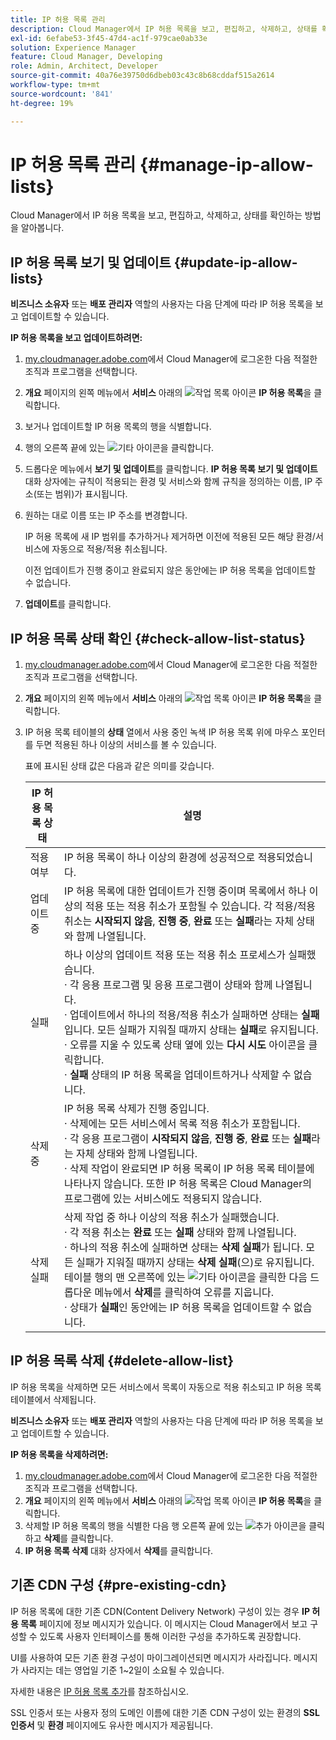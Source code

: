 ```yaml
---
title: IP 허용 목록 관리
description: Cloud Manager에서 IP 허용 목록을 보고, 편집하고, 삭제하고, 상태를 확인하는 방법을 알아봅니다.
exl-id: 6efabe53-3f45-47d4-ac1f-979cae0ab33e
solution: Experience Manager
feature: Cloud Manager, Developing
role: Admin, Architect, Developer
source-git-commit: 40a76e39750d6dbeb03c43c8b68cddaf515a2614
workflow-type: tm+mt
source-wordcount: '841'
ht-degree: 19%

---
```


# IP 허용 목록 관리 {#manage-ip-allow-lists}

Cloud Manager에서 IP 허용 목록을 보고, 편집하고, 삭제하고, 상태를 확인하는 방법을 알아봅니다.

## IP 허용 목록 보기 및 업데이트 {#update-ip-allow-lists}

**비즈니스 소유자** 또는 **배포 관리자** 역할의 사용자는 다음 단계에 따라 IP 허용 목록을 보고 업데이트할 수 있습니다.

**IP 허용 목록을 보고 업데이트하려면:**

1. [my.cloudmanager.adobe.com](https://my.cloudmanager.adobe.com/)에서 Cloud Manager에 로그온한 다음 적절한 조직과 프로그램을 선택합니다.
1. **개요** 페이지의 왼쪽 메뉴에서 **서비스** 아래의 ![작업 목록 아이콘](https://spectrum.adobe.com/static/icons/workflow_18/Smock_TaskList_18_N.svg) **IP 허용 목록**&#x200B;을 클릭합니다.
1. 보거나 업데이트할 IP 허용 목록의 행을 식별합니다.
1. 행의 오른쪽 끝에 있는 ![기타 아이콘](https://spectrum.adobe.com/static/icons/workflow_18/Smock_More_18_N.svg)을 클릭합니다.
1. 드롭다운 메뉴에서 **보기 및 업데이트**를 클릭합니다.
**IP 허용 목록 보기 및 업데이트** 대화 상자에는 규칙이 적용되는 환경 및 서비스와 함께 규칙을 정의하는 이름, IP 주소(또는 범위)가 표시됩니다.
1. 원하는 대로 이름 또는 IP 주소를 변경합니다.

   IP 허용 목록에 새 IP 범위를 추가하거나 제거하면 이전에 적용된 모든 해당 환경/서비스에 자동으로 적용/적용 취소됩니다.

   이전 업데이트가 진행 중이고 완료되지 않은 동안에는 IP 허용 목록을 업데이트할 수 없습니다.

1. **업데이트**&#x200B;를 클릭합니다.

## IP 허용 목록 상태 확인 {#check-allow-list-status}

1. [my.cloudmanager.adobe.com](https://my.cloudmanager.adobe.com/)에서 Cloud Manager에 로그온한 다음 적절한 조직과 프로그램을 선택합니다.

1. **개요** 페이지의 왼쪽 메뉴에서 **서비스** 아래의 ![작업 목록 아이콘](https://spectrum.adobe.com/static/icons/workflow_18/Smock_TaskList_18_N.svg) **IP 허용 목록**&#x200B;을 클릭합니다.

1. IP 허용 목록 테이블의 **상태** 열에서 사용 중인 녹색 IP 허용 목록 위에 마우스 포인터를 두면 적용된 하나 이상의 서비스를 볼 수 있습니다.

   표에 표시된 상태 값은 다음과 같은 의미를 갖습니다.

   | IP 허용 목록 상태 | 설명 |
   | --- | --- |
   | 적용 여부 | IP 허용 목록이 하나 이상의 환경에 성공적으로 적용되었습니다. |
   | 업데이트 중 | IP 허용 목록에 대한 업데이트가 진행 중이며 목록에서 하나 이상의 적용 또는 적용 취소가 포함될 수 있습니다. 각 적용/적용 취소는 **시작되지 않음**, **진행 중**, **완료** 또는 **실패**&#x200B;라는 자체 상태와 함께 나열됩니다. |
   | 실패 | 하나 이상의 업데이트 적용 또는 적용 취소 프로세스가 실패했습니다.<br>· 각 응용 프로그램 및 응용 프로그램이 상태와 함께 나열됩니다.<br>· 업데이트에서 하나의 적용/적용 취소가 실패하면 상태는 **실패**&#x200B;입니다. 모든 실패가 지워질 때까지 상태는 **실패**&#x200B;로 유지됩니다.<br>· 오류를 지울 수 있도록 상태 옆에 있는 **다시 시도** 아이콘을 클릭합니다.<br>· **실패** 상태의 IP 허용 목록을 업데이트하거나 삭제할 수 없습니다. |
   | 삭제 중 | IP 허용 목록 삭제가 진행 중입니다.<br>· 삭제에는 모든 서비스에서 목록 적용 취소가 포함됩니다.<br>· 각 응용 프로그램이 **시작되지 않음**, **진행 중**, **완료** 또는 **실패**&#x200B;라는 자체 상태와 함께 나열됩니다.<br>· 삭제 작업이 완료되면 IP 허용 목록이 IP 허용 목록 테이블에 나타나지 않습니다. 또한 IP 허용 목록은 Cloud Manager의 프로그램에 있는 서비스에도 적용되지 않습니다. |
   | 삭제 실패 | 삭제 작업 중 하나 이상의 적용 취소가 실패했습니다.<br>· 각 적용 취소는 **완료** 또는 **실패** 상태와 함께 나열됩니다.<br>· 하나의 적용 취소에 실패하면 상태는 **삭제 실패**&#x200B;가 됩니다. 모든 실패가 지워질 때까지 상태는 **삭제 실패**(으)로 유지됩니다. 테이블 행의 맨 오른쪽에 있는 ![기타 아이콘](https://spectrum.adobe.com/static/icons/workflow_18/Smock_More_18_N.svg)을 클릭한 다음 드롭다운 메뉴에서 **삭제**&#x200B;를 클릭하여 오류를 지웁니다.<br>· 상태가 **실패**&#x200B;인 동안에는 IP 허용 목록을 업데이트할 수 없습니다. |

## IP 허용 목록 삭제 {#delete-allow-list}

IP 허용 목록을 삭제하면 모든 서비스에서 목록이 자동으로 적용 취소되고 IP 허용 목록 테이블에서 삭제됩니다.

**비즈니스 소유자** 또는 **배포 관리자** 역할의 사용자는 다음 단계에 따라 IP 허용 목록을 보고 업데이트할 수 있습니다.

**IP 허용 목록을 삭제하려면:**

1. [my.cloudmanager.adobe.com](https://my.cloudmanager.adobe.com/)에서 Cloud Manager에 로그온한 다음 적절한 조직과 프로그램을 선택합니다.
1. **개요** 페이지의 왼쪽 메뉴에서 **서비스** 아래의 ![작업 목록 아이콘](https://spectrum.adobe.com/static/icons/workflow_18/Smock_TaskList_18_N.svg) **IP 허용 목록**&#x200B;을 클릭합니다.
1. 삭제할 IP 허용 목록의 행을 식별한 다음 행 오른쪽 끝에 있는 ![추가 아이콘](https://spectrum.adobe.com/static/icons/workflow_18/Smock_More_18_N.svg)을 클릭하고 **삭제**&#x200B;를 클릭합니다.
1. **IP 허용 목록 삭제** 대화 상자에서 **삭제**&#x200B;를 클릭합니다.

## 기존 CDN 구성 {#pre-existing-cdn}

IP 허용 목록에 대한 기존 CDN(Content Delivery Network) 구성이 있는 경우 **IP 허용 목록** 페이지에 정보 메시지가 있습니다. 이 메시지는 Cloud Manager에서 보고 구성할 수 있도록 사용자 인터페이스를 통해 이러한 구성을 추가하도록 권장합니다.

UI를 사용하여 모든 기존 환경 구성이 마이그레이션되면 메시지가 사라집니다. 메시지가 사라지는 데는 영업일 기준 1~2일이 소요될 수 있습니다.

자세한 내용은 [IP 허용 목록 추가](/help/implementing/cloud-manager/ip-allow-lists/add-ip-allow-lists.md)를 참조하십시오.

SSL 인증서 또는 사용자 정의 도메인 이름에 대한 기존 CDN 구성이 있는 환경의 **SSL 인증서** 및 **환경** 페이지에도 유사한 메시지가 제공됩니다.
